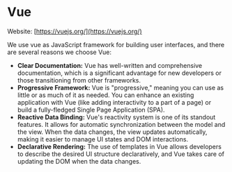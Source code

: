 # Vue

Website: [https://vuejs.org/](https://vuejs.org/)

We use vue as JavaScript framework for building user interfaces, and there are several reasons we choose Vue:

- **Clear Documentation:** Vue has well-written and comprehensive documentation, which is a significant advantage for new developers or those transitioning from other frameworks.
- **Progressive Framework:** Vue is "progressive," meaning you can use as little or as much of it as needed. You can enhance an existing application with Vue (like adding interactivity to a part of a page) or build a fully-fledged Single Page Application (SPA).
- **Reactive Data Binding:** Vue's reactivity system is one of its standout features. It allows for automatic synchronization between the model and the view. When the data changes, the view updates automatically, making it easier to manage UI states and DOM interactions.
- **Declarative Rendering:** The use of templates in Vue allows developers to describe the desired UI structure declaratively, and Vue takes care of updating the DOM when the data changes.
